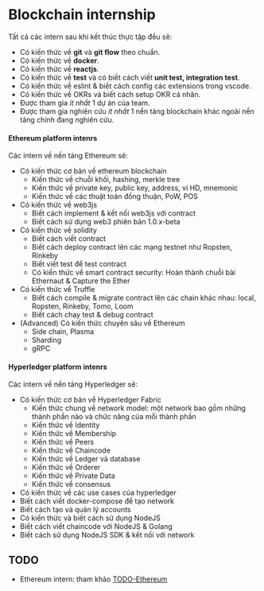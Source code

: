 # Blockchain internship

Tất cả các intern sau khi kết thúc thực tập đều sẽ:

- Có kiến thức về **git** và **git flow** theo chuẩn.
- Có kiến thức về **docker**.
- Có kiến thức về **reactjs**.
- Có kiến thức về **test** và có biết cách viết **unit test, integration test**.
- Có kiến thức về eslint & biết cách config các extensions trong vscode.
- Có kiến thức về OKRs và biết cách setup OKR cá nhân.
- Được tham gia _ít nhất_ 1 dự án của team.
- Được tham gia nghiên cứu _ít nhất_ 1 nền tảng blockchain khác ngoài nền tảng chính đang nghiên cứu.

#### Ethereum platform intenrs

Các intern về nền tảng Ethereum sẽ:

- Có kiến thức cơ bản về ethereum blockchain
  - Kiến thức về chuỗi khối, hashing, merkle tree
  - Kiến thức về private key, public key, address, ví HD, mnemonic
  - Kiến thức về các thuật toán đồng thuận, PoW, POS
- Có kiến thức về web3js
  - Biết cách implement & kết nối web3js với contract
  - Biết cách sử dụng web3 phiên bản 1.0.x-beta
- Có kiến thức về solidity
  - Biết cách viết contract
  - Biết cách deploy contract lên các mạng testnet như Ropsten, Rinkeby
  - Biết viết test để test contract
  - Có kiến thức về smart contract security: Hoàn thành chuỗi bài Ethernaut & Capture the Ether
- Có kiến thức về Truffle
  - Biết cách compile & migrate contract lên các chain khác nhau: local, Ropsten, Rinkeby, Tomo, Loom
  - Biết cách chạy test & debug contract
- (Advanced) Có kiến thức chuyên sâu về Ethereum
  - Side chain, Plasma
  - Sharding
  - gRPC

#### Hyperledger platform intenrs

Các intern về nền tảng Hyperledger sẽ:

- Có kiến thức cơ bản về Hyperledger Fabric
  - Kiến thức chung về network model: một network bao gồm những thành phần nào và chức năng của mỗi thành phần
  - Kiến thức về Identity
  - Kiến thức về Membership
  - Kiến thức về Peers
  - Kiến thức về Chaincode
  - Kiến thức về Ledger và database
  - Kiến thức về Orderer
  - Kiến thức về Private Data
  - Kiến thức về consensus
- Có kiến thức về các use cases của hyperledger
- Biết cách viết docker-compose để tạo network
- Biết cách tạo và quản lý accounts
- Có kiến thức và biết cách sử dụng NodeJS
- Biết cách viết chaincode với NodeJS & Golang
- Biết cách sử dụng NodeJS SDK & kết nối với network

## TODO

- Ethereum intern: tham khảo [TODO-Ethereum](./TODO-Ethereum.md)
